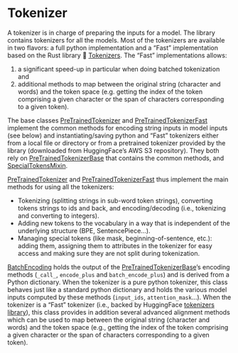 # Tokenizer
A tokenizer is in charge of preparing the inputs for a model. The library contains tokenizers for all the models. Most of the tokenizers are available in two flavors: a full python implementation and a “Fast” implementation based on the Rust library 🤗 [Tokenizers](https://github.com/huggingface/tokenizers). The “Fast” implementations allows:
1. a significant speed-up in particular when doing batched tokenization and
2. additional methods to map between the original string (character and words) and the token space (e.g. getting the index of the token comprising a given character or the span of characters corresponding to a given token).

The base classes [PreTrainedTokenizer](https://huggingface.co/docs/transformers/v4.52.3/en/main_classes/tokenizer#transformers.PreTrainedTokenizer) and [PreTrainedTokenizerFast](https://huggingface.co/docs/transformers/v4.52.3/en/main_classes/tokenizer#transformers.PreTrainedTokenizerFast) implement the common methods for encoding string inputs in model inputs (see below) and instantiating/saving python and “Fast” tokenizers either from a local file or directory or from a pretrained tokenizer provided by the library (downloaded from HuggingFace’s AWS S3 repository). They both rely on [PreTrainedTokenizerBase](https://huggingface.co/docs/transformers/v4.52.3/en/internal/tokenization_utils#transformers.PreTrainedTokenizerBase) that contains the common methods, and [SpecialTokensMixin](https://huggingface.co/docs/transformers/v4.52.3/en/internal/tokenization_utils#transformers.SpecialTokensMixin).

[PreTrainedTokenizer](https://huggingface.co/docs/transformers/v4.52.3/en/main_classes/tokenizer#transformers.PreTrainedTokenizer) and [PreTrainedTokenizerFast](https://huggingface.co/docs/transformers/v4.52.3/en/main_classes/tokenizer#transformers.PreTrainedTokenizerFast) thus implement the main methods for using all the tokenizers:
- Tokenizing (splitting strings in sub-word token strings), converting tokens strings to ids and back, and encoding/decoding (i.e., tokenizing and converting to integers).
- Adding new tokens to the vocabulary in a way that is independent of the underlying structure (BPE, SentencePiece…).
- Managing special tokens (like mask, beginning-of-sentence, etc.): adding them, assigning them to attributes in the tokenizer for easy access and making sure they are not split during tokenization.

[BatchEncoding](https://huggingface.co/docs/transformers/v4.52.3/en/main_classes/tokenizer#transformers.BatchEncoding) holds the output of the [PreTrainedTokenizerBase](https://huggingface.co/docs/transformers/v4.52.3/en/internal/tokenization_utils#transformers.PreTrainedTokenizerBase)’s encoding methods (`_call_`, `encode_plus` and `batch_encode_plus`) and is derived from a Python dictionary. When the tokenizer is a pure python tokenizer, this class behaves just like a standard python dictionary and holds the various model inputs computed by these methods (`input_ids`, `attention_mask`…). When the tokenizer is a “Fast” tokenizer (i.e., backed by HuggingFace [tokenizers library](https://github.com/huggingface/tokenizers)), this class provides in addition several advanced alignment methods which can be used to map between the original string (character and words) and the token space (e.g., getting the index of the token comprising a given character or the span of characters corresponding to a given token).